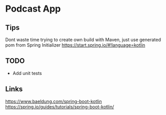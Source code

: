 # Podcast App

## Tips
Dont waste time trying to create own build with Maven, just use generated pom from Spring Initializer
https://start.spring.io/#!language=kotlin

## TODO
* Add unit tests

## Links
https://www.baeldung.com/spring-boot-kotlin
https://spring.io/guides/tutorials/spring-boot-kotlin/
